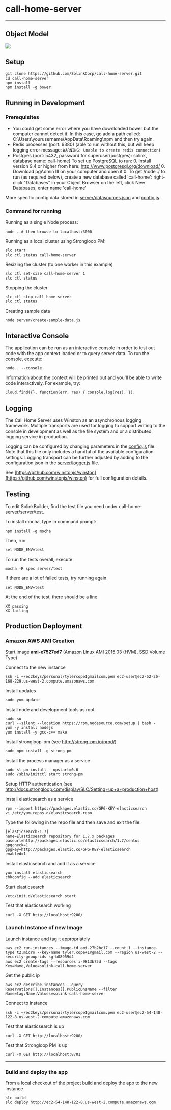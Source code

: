 # call-home-server
---	

## Object Model

![](https://github.com/SolinkCorp/call-home-server/blob/master/doc/Call_Home_Domain_Model.png)

## Setup

	git clone https://github.com/SolinkCorp/call-home-server.git
	cd call-home-server
	npm install 
	npm install -g bower


## Running in Development

### Prerequisites
-   You could get some error where you have downloaded bower but the computer cannot detect it.
 	In this case, go add a path called: C:\Users\yourusername\AppData\Roaming\npm
 	and then try again.
- Redis processes (port: 6380) (able to run without this, but will keep logging error message:
 `WARNING: Unable to create redis connection`)
- Postgres (port: 5432, password for superuser(postgres): solink, database name: call-home)
To set up PostgreSQL to run:
	0. Install version 9.4 or higher from here: http://www.postgresql.org/download/
	0. Download pgAdmin III on your computer and open it
	0. To get /node ./ to run (as required below), create a new database called 'call-home': right-click "Databases" in your Object Browser on the left, click New Databases, enter name 'call-home'

More specific config data stored in [server/datasources.json](server/datasources.json) and [config.js](config.js).

### Command for running
Running as a single Node process:

	node . # then browse to localhost:3000

Running as a local cluster using Strongloop PM:

	slc start
	slc ctl status call-home-server

Resizing the cluster (to one worker in this example)

	slc ctl set-size call-home-server 1
	slc ctl status


Stopping the cluster

	slc ctl stop call-home-server
	slc ctl status

Creating sample data

	node server/create-sample-data.js

## Interactive Console

The application can be run as an interactive console in order to test out code with the app context loaded or to query server data. To run the console, execute: 

	node . --console
	
Information about the context will be printed out and you'll be able to write code interactively. For example, try:

	Cloud.find({}, function(err, res) { console.log(res); });

## Logging

The Call Home Server uses Winston as an asynchronous logging framework. Multiple transports are used for logging to support writing to the console in development as well as the file system and or a distributed logging service in production.

Logging can be configured by changing parameters in the [config.js](config.js) file. Note that this file only includes a handful of the available configuration settings. Logging transport can be further adjusted by adding to the configuration json in the [server/logger.js](server/logger.js) file.

See [https://github.com/winstonjs/winston](https://github.com/winstonjs/winston) for full configuration details.


## Testing
To edit SolinkBuilder, find the test file you need under	call-home-server/server/test. 

To install mocha, type in command prompt:

	npm install -g mocha

Then, run

	set NODE_ENV=test

To run the tests overall, execute:

	mocha -R spec server/test

If there are a lot of failed tests, try running again

	set NODE_ENV=test
	
At the end of the test, there should be a line 
		
	XX passing
	XX failing
	
## Production Deployment

### Amazon AWS AMI Creation

Start image **ami-e7527ed7** (Amazon Linux AMI 2015.03 (HVM), SSD Volume Type)

Connect to the new instance

	ssh -i ~/ec2keys/personal/tylercope1gmailcom.pem ec2-user@ec2-52-26-168-229.us-west-2.compute.amazonaws.com

Install updates

	sudo yum update

Install node and development tools as root

	sudo su -
	curl --silent --location https://rpm.nodesource.com/setup | bash -
	yum -y install nodejs 
	yum install -y gcc-c++ make

Install strongloop-pm (see http://strong-pm.io/prod/)

	sudo npm install -g strong-pm

Install the process manager as a service

	sudo sl-pm-install --upstart=0.6
	sudo /sbin/initctl start strong-pm

Setup HTTP authentication (see http://docs.strongloop.com/display/SLC/Setting+up+a+production+host)

Install elasticsearch as a service

	rpm --import https://packages.elastic.co/GPG-KEY-elasticsearch
	vi /etc/yum.repos.d/elasticsearch.repo

Type the following in the repo file and then save and exit the file:

	[elasticsearch-1.7]
	name=Elasticsearch repository for 1.7.x packages
	baseurl=http://packages.elastic.co/elasticsearch/1.7/centos
	gpgcheck=1
	gpgkey=http://packages.elastic.co/GPG-KEY-elasticsearch
	enabled=1

Install elasticsearch and add it as a service

	yum install elasticsearch
	chkconfig --add elasticsearch

Start elasticsearch

	/etc/init.d/elasticsearch start

Test that elasticsearch working

	curl -X GET http://localhost:9200/

### Launch Instance of new Image

Launch instance and tag it appropriately

	aws ec2 run-instances --image-id ami-27b2bc17 --count 1 --instance-type t2.micro --key-name tyler.cope+1@gmail.com --region us-west-2 --security-group-ids sg-b08959d4 
	aws ec2 create-tags --resources i-9813b75d --tags Key=Name,Value=solink-call-home-server

Get the public ip

	aws ec2 describe-instances --query Reservations[].Instances[].PublicDnsName --filter Name=tag:Name,Values=solink-call-home-server

Connect to instance

	ssh -i ~/ec2keys/personal/tylercope1gmailcom.pem ec2-user@ec2-54-148-122-8.us-west-2.compute.amazonaws.com

Test that elasticsearch is up

	curl -X GET http://localhost:9200/

Test that Strongloop PM is up

	curl -X GET http://localhost:8701

---------------------------------------

### Build and deploy the app 		
 		
From a local checkout of the project build and deploy the app to the new instance		
 		
    slc build		
    slc deploy http://ec2-54-148-122-8.us-west-2.compute.amazonaws.com